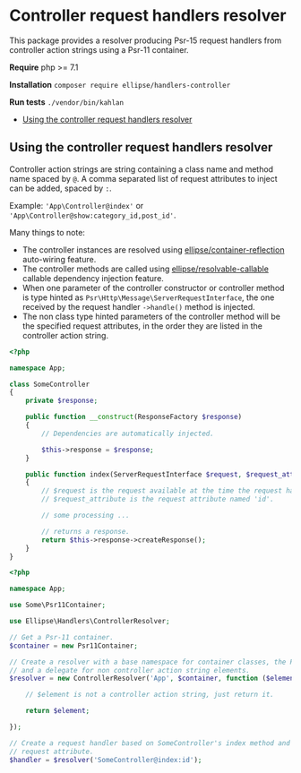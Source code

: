 # Controller request handlers resolver

This package provides a resolver producing Psr-15 request handlers from controller action strings using a Psr-11 container.

**Require** php >= 7.1

**Installation** `composer require ellipse/handlers-controller`

**Run tests** `./vendor/bin/kahlan`

- [Using the controller request handlers resolver](#using-the-controller-request-handlers-resolver)

## Using the controller request handlers resolver

Controller action strings are string containing a class name and method name spaced by `@`. A comma separated list of request attributes to inject can be added, spaced by `:`.

Example: `'App\Controller@index'` or `'App\Controller@show:category_id,post_id'`.

Many things to note:

- The controller instances are resolved using [ellipse/container-reflection](https://github.com/ellipsephp/container-reflection) auto-wiring feature.
- The controller methods are called using [ellipse/resolvable-callable](https://github.com/ellipsephp/resolvable-callable) callable dependency injection feature.
- When one parameter of the controller constructor or controller method is type hinted as `Psr\Http\Message\ServerRequestInterface`, the one received by the request handler `->handle()` method is injected.
- The non class type hinted parameters of the controller method will be the specified request attributes, in the order they are listed in the controller action string.

```php
<?php

namespace App;

class SomeController
{
    private $response;

    public function __construct(ResponseFactory $response)
    {
        // Dependencies are automatically injected.

        $this->response = $response;
    }

    public function index(ServerRequestInterface $request, $request_attribute)
    {
        // $request is the request available at the time the request handler is being processed.
        // $request_attribute is the request attribute named 'id'.

        // some processing ...

        // returns a response.
        return $this->response->createResponse();
    }
}
```

```php
<?php

namespace App;

use Some\Psr11Container;

use Ellipse\Handlers\ControllerResolver;

// Get a Psr-11 container.
$container = new Psr11Container;

// Create a resolver with a base namespace for container classes, the Psr-11 container
// and a delegate for non controller action string elements.
$resolver = new ControllerResolver('App', $container, function ($element) {

    // $element is not a controller action string, just return it.

    return $element;

});

// Create a request handler based on SomeController's index method and injecting the 'id'
// request attribute.
$handler = $resolver('SomeController@index:id');
```
